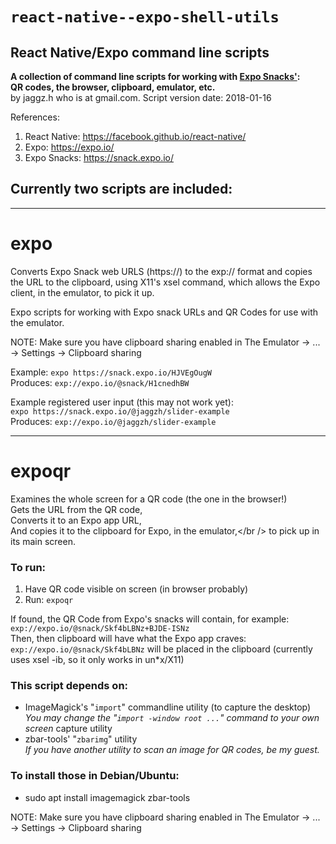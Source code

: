 # `react-native--expo-shell-utils`

## React Native/Expo command line scripts

**A collection of command line scripts for working with
[Expo Snacks'](https://snack.expo.io/):<br />
QR codes, the browser, clipboard, emulator, etc.**<br />
by jaggz.h who is at gmail.com. Script version date: 2018-01-16

References:
1. React Native: https://facebook.github.io/react-native/
2. Expo: https://expo.io/
3. Expo Snacks: https://snack.expo.io/

## Currently two scripts are included:

---

# expo
Converts Expo Snack web URLS (https://) to the exp:// format
and copies the URL to the clipboard, using X11's xsel command,
which allows the Expo client, in the emulator, to pick it up.

Expo scripts for working with Expo snack URLs and QR Codes
for use with the emulator.

NOTE: Make sure you have clipboard sharing enabled in
      The Emulator -> ... -> Settings -> Clipboard sharing

Example: `expo https://snack.expo.io/HJVEgOugW`<br />
Produces: `exp://expo.io/@snack/H1cnedhBW`

Example registered user input (this may not work yet):<br />
 `expo https://snack.expo.io/@jaggzh/slider-example`<br />
Produces: `exp://expo.io/@jaggzh/slider-example`

---

# expoqr
Examines the whole screen for a QR code (the one in the browser!)<br />
Gets the URL from the QR code,<br />
Converts it to an Expo app URL,<br />
And copies it to the clipboard for Expo, in the emulator,</br />
 to pick up in its main screen.

### To run:

1. Have QR code visible on screen (in browser probably)
2. Run: `expoqr`

If found, the QR Code from Expo's snacks will contain, for example:<br />
  `exp://expo.io/@snack/Skf4bLBNz+BJDE-ISNz`<br />
Then, then clipboard will have what the Expo app craves:<br />
  `exp://expo.io/@snack/Skf4bLBNz` will be placed in the clipboard (currently uses xsel -ib, so it only works in un\*x/X11)

### This script depends on:<br />
* ImageMagick's "`import`" commandline utility (to capture the desktop)<br />
  *You may change the "`import -window root ...`" command to your own screen*
  capture utility
* zbar-tools' "`zbarimg`" utility<br />
  *If you have another utility to scan an image for QR codes, be my guest.*

### To install those in Debian/Ubuntu:
* sudo apt install imagemagick zbar-tools

NOTE: Make sure you have clipboard sharing enabled in
      The Emulator -> ... -> Settings -> Clipboard sharing


